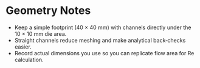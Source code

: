 # Geometry Notes

- Keep a simple footprint (40 × 40 mm) with channels directly under the 10 × 10 mm die area.
- Straight channels reduce meshing and make analytical back‑checks easier.
- Record actual dimensions you use so you can replicate flow area for Re calculation.
